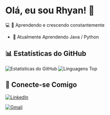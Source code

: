 # Olá, eu sou Rhyan! 👋

💻 🚀 Aprendendo e crescendo constantemente

- 📖  Atualmente Aprendendo Java / Python

## 📊 Estatísticas do GitHub
![Estatísticas do GitHub](https://github-readme-stats.vercel.app/api?username=Rhyan121121&show_icons=true&theme=dracula)  ![Linguagens Top](https://github-readme-stats.vercel.app/api/top-langs/?username=Rhyan121121&layout=compact&theme=dracula&hide_border=true)


## 🔗 Conecte-se Comigo

[![LinkedIn](https://img.shields.io/badge/LinkedIn-0077B5?style=for-the-badge&logo=linkedin&logoColor=white)](https://linkedin.com/in/rhyan-dos-anjos-andrade/) 

[![Gmail](https://img.shields.io/badge/Gmail-D14836?style=for-the-badge&logo=gmail&logoColor=white)](mailto:rhyanaa1211@gmail.com)
